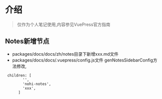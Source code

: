 # 介绍
> 仅作为个人笔记使用,内容参见VuePress官方指南
## Notes新增节点
* packages/docs/docs/zh/notes目录下新增xxx.md文件
* packages/docs/docs/.vuepress/config.js文件 genNotesSidebarConfig方法修改,
```
 children: [
        '',
        'nohi-notes',
        'xxx',
      ]
```
